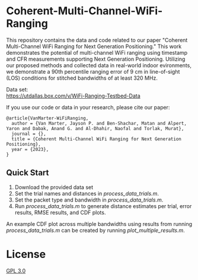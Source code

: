 # Coherent-Multi-Channel-WiFi-Ranging

This repository contains the data and code related to our paper "Coherent Multi-Channel WiFi Ranging for Next Generation Positioning." This work demonstrates the potential of multi-channel WiFi ranging using timestamp and CFR measurements supporting Next Generation Positioning. Utilizing our proposed methods and collected data in real-world indoor evironments, we demonstrate a 90th percentile ranging error of 9 cm in line-of-sight (LOS) conditions for stitched bandwidths of at least 320 MHz.

Data set:  
https://utdallas.box.com/v/WiFi-Ranging-Testbed-Data

If you use our code or data in your research, please cite our paper:  
```
@article{VanMarter-WiFiRanging,
  author = {Van Marter, Jayson P. and Ben-Shachar, Matan and Alpert, Yaron and Dabak, Anand G. and Al-Dhahir, Naofal and Torlak, Murat},
  journal = {}, 
  title = {Coherent Multi-Channel WiFi Ranging for Next Generation Positioning}, 
  year = {2023},
}
```

## Quick Start

1. Download the provided data set
2. Set the trial names and distances in _process_data_trials.m_.
3. Set the packet type and bandwidth in _process_data_trials.m_.
4. Run _process_data_trials.m_ to generate distance estimates per trial, error results, RMSE results, and CDF plots.

An example CDF plot across multiple bandwidths using results from running _process_data_trials.m_ can be created by running _plot_multiple_results.m_.

# License
[GPL 3.0](https://choosealicense.com/licenses/gpl-3.0/)
